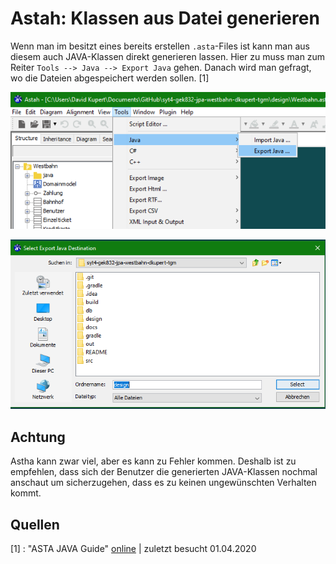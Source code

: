 # Astah: Klassen aus Datei generieren

Wenn man im besitzt eines bereits erstellen `.asta`-Files ist kann man aus diesem auch JAVA-Klassen direkt generieren lassen. Hier zu muss man zum Reiter `Tools --> Java --> Export Java` gehen. Danach wird man gefragt, wo die Dateien abgespeichert werden sollen. [1]

![image-20200401104844262](Astah_Klassen_Aus_Datei_generieren/image-20200401104844262.png)



![image-20200428025115441](Astah_Klassen_Aus_Datei_generieren/image-20200428025115441.png)

## Achtung

Astha kann zwar viel, aber es kann zu Fehler kommen. Deshalb ist zu empfehlen, dass sich der Benutzer die  generierten JAVA-Klassen nochmal anschaut um sicherzugehen, dass es zu keinen ungewünschten Verhalten kommt.

## Quellen

[1] : "ASTA JAVA Guide" [online](https://astah.net/support/astah-pro/user-guide/java/) | zuletzt besucht 01.04.2020